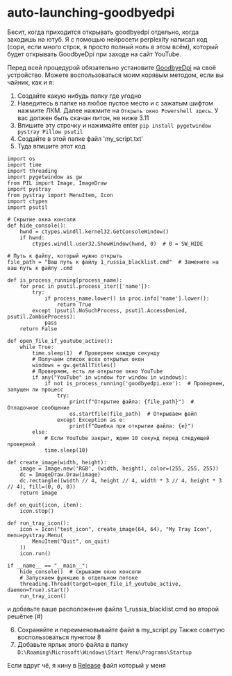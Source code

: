 # auto-launching-goodbyedpi
Бесит, когда приходится открывать goodbyedpi отдельно, когда заходишь на ютуб. Я с помощью нейросети perplexity написал код (сори, если много строк, я просто полный ноль в этом всём), который будет открывать GoodbyeDpi при заходе на сайт YouTube.

Перед всей процедурой обязательно установите [GoodbyeDpi]([https://pages.github.com/](https://github.com/ValdikSS/GoodbyeDPI)) на своё устройство.
Можете воспользоваться моим корявым методом, если вы чайник, как и я:
1. Создайте какую нибудь папку где угодно
2. Наведитесь в папке на любое пустое место и с зажатым шифтом нажмите ЛКМ. Далее нажмите на `Открыть окно Powershell здесь`. У вас должен быть скачан питон, не ниже 3.11
3. Впишите эту строчку и нажимайте enter
`pip install pygetwindow pystray Pillow psutil`
4. Создайте в этой папке файл 'my_script.txt'
5. Туда впишите этот код
````
import os
import time
import threading
import pygetwindow as gw
from PIL import Image, ImageDraw
import pystray
from pystray import MenuItem, Icon
import ctypes
import psutil

# Скрытие окна консоли
def hide_console():
    hwnd = ctypes.windll.kernel32.GetConsoleWindow()
    if hwnd:
        ctypes.windll.user32.ShowWindow(hwnd, 0)  # 0 = SW_HIDE

# Путь к файлу, который нужно открыть
file_path = "Ваш путь к файлу 1_russia_blacklist.cmd"  # Замените на ваш путь к файлу .cmd

def is_process_running(process_name):
    for proc in psutil.process_iter(['name']):
        try:
            if process_name.lower() in proc.info['name'].lower():
                return True
        except (psutil.NoSuchProcess, psutil.AccessDenied, psutil.ZombieProcess):
            pass
    return False

def open_file_if_youtube_active():
    while True:
        time.sleep(1)  # Проверяем каждую секунду
        # Получаем список всех открытых окон
        windows = gw.getAllTitles()
        # Проверяем, есть ли открытое окно YouTube
        if any("YouTube" in window for window in windows):
            if not is_process_running('goodbyedpi.exe'):  # Проверяем, запущен ли процесс
                try:
                    print(f"Открытие файла: {file_path}")  # Отладочное сообщение
                    os.startfile(file_path)  # Открываем файл
                except Exception as e:
                    print(f"Ошибка при открытии файла: {e}")
        else:
            # Если YouTube закрыт, ждем 10 секунд перед следующей проверкой
            time.sleep(10)

def create_image(width, height):
    image = Image.new('RGB', (width, height), color=(255, 255, 255))
    dc = ImageDraw.Draw(image)
    dc.rectangle((width // 4, height // 4, width * 3 // 4, height * 3 // 4), fill=(0, 0, 0))
    return image

def on_quit(icon, item):
    icon.stop()

def run_tray_icon():
    icon = Icon("test_icon", create_image(64, 64), "My Tray Icon", menu=pystray.Menu(
        MenuItem("Quit", on_quit)
    ))
    icon.run()

if __name__ == "__main__":
    hide_console()  # Скрываем окно консоли
    # Запускаем функцию в отдельном потоке
    threading.Thread(target=open_file_if_youtube_active, daemon=True).start()
    run_tray_icon()
````
и добавьте ваше расположение файла 1_russia_blacklist.cmd во второй решётке (#)

6. Сохраняйте и переименовывайте файл в my_script.py
Также советую воспользоваться пунктом 8
7. Добавьте ярлык этого файла в папку `D:\Roaming\Microsoft\Windows\Start Menu\Programs\Startup`

Если вдруг чё, я кину в [Release](https://github.com/Electricc58/auto-launching-goodbyedpi/releases) файл который у меня
